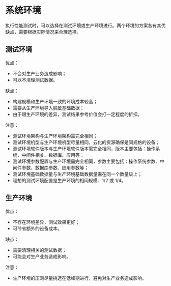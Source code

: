 # 系统环境<!-- omit in toc -->

执行性能测试时，可以选择在测试环境或生产环境进行。两个环境的方案各有其优缺点，需要根据实际情况来合理选择。

## 测试环境

优点：

- 不会对生产业务造成影响；
- 可以不清理测试数据。

缺点：

- 构建规模和生产环境一致的环境成本较高；
- 需要从生产环境导入脱敏基础数据；
- 由于跟生产环境的差异，测试结果参考价值会打一定程度的折扣。

注意：

- 测试环境架构与生产环境架构需完全相同；
- 测试环境机型与生产环境机型尽量相同，云化的资源确保是同规格的设备；
- 测试环境软件版本与生产环境软件版本需完全相同，版本主要包括：操作系统、中间件相关、数据库、应用等；
- 测试环境参数配置与生产环境需完全相同，参数主要包括：操作系统参数、中间件参数、数据库参数、应用参数等；
- 测试环境基础数据量与生产环境基础数据量需在同一个数量级上；
- 理想的测试环境配置是生产环境的相同规模、1/2 或 1/4。

## 生产环境

优点：

- 不存在环境差异，测试效果更好；
- 可节省额外的设备成本。

缺点：

- 需要清理相关的测试数据；
- 可能会对生产业务造成影响。

注意：

- 生产环境的压测尽量挑选在低峰期进行，避免对生产业务造成影响。
